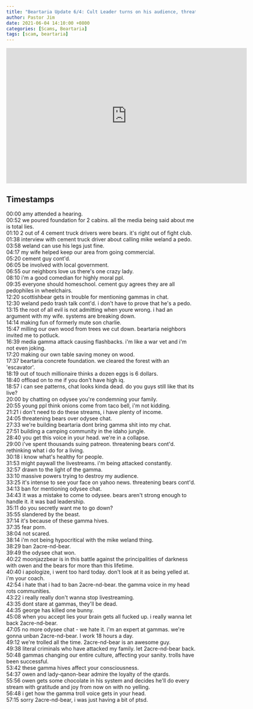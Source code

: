 ```yaml
---
title: "Beartaria Update 6/4: Cult Leader turns on his audience, threatens to quit livestreaming"
author: Pastor Jim
date: 2021-06-04 14:10:00 +0800
categories: [Scams, Beartaria]
tags: [scam, beartaria]
---
```

<iframe width="640" height="360" src="https://www.youtube.com/embed/TPAl19dRUgQ" title="YouTube video player" frameborder="0" allow="accelerometer; autoplay; clipboard-write; encrypted-media; gyroscope; picture-in-picture" allowfullscreen></iframe>

## Timestamps

00:00 amy attended a hearing. <br />
00:52 we poured foundation for 2 cabins. all the media being said about me is total lies.<br />
01:10 2 out of 4 cement truck drivers were bears. it's right out of fight club.<br />
01:38 interview with cement truck driver about calling mike weland a pedo.<br />
03:58 weland can use his legs just fine.<br />
04:17 my wife helped keep our area from going commercial.<br />
05:20 cement guy cont'd. <br />
06:05 be involved with local government. <br />
06:55 our neighbors love us there's one crazy lady.<br />
08:10 i'm a good comedian for highly moral ppl.<br />
09:35 everyone should homeschool. cement guy agrees they are all pedophiles in wheelchairs.<br />
12:20 scottishbear gets in trouble for mentioning gammas in chat.<br />
12:30 weland pedo trash talk cont'd. i don't have to prove that he's a pedo.<br />
13:15 the root of all evil is not admitting when youre wrong. i had an argument with my wife. systems are breaking down.<br />
14:14 making fun of formerly mute son charlie.<br />
15:47 milling our own wood from trees we cut down. beartaria neighbors invited me to potluck. <br />
16:39 media gamma attack causing flashbacks. i'm like a war vet and i'm not even joking.<br />
17:20 making our own table saving money on wood.<br />
17:37 beartaria concrete foundation. we cleared the forest with an 'escavator'.<br />
18:19 out of touch millionaire thinks a dozen eggs is 6 dollars. <br />
18:40 offload on to me if you don't have high iq.<br />
18:57 i can see patterns, chat looks kinda dead. do you guys still like that its live?<br />
20:00 by chatting on odysee you're condemning your family.<br />
20:55 young ppl think onions come from taco bell, i'm not kidding.<br />
21:21 i don't need to do these streams, i have plenty of income.<br />
24:05 threatening bears over odysee chat.<br />
27:33 we're building beartaria dont bring gamma shit into my chat.<br />
27:51 building a camping community in the idaho jungle.<br />
28:40 you get this voice in your head. we're in a collapse.<br />
29:00 i've spent thousands suing patreon. threatening bears cont'd. rethinking what i do for a living.<br />
30:18 i know what's healthy for people.<br />
31:53 might paywall the livestreams. i'm being attacked constantly.<br />
32:57 drawn to the light of the gamma. <br />
33:10 massive powers trying to destroy my audience. <br />
33:25 it's intense to see your face on yahoo news. threatening bears cont'd.<br />
34:13 ban for mentioning odysee chat.<br />
34:43 it was a mistake to come to odysee. bears aren't strong enough to handle it. it was bad leadership.<br />
35:11 do you secretly want me to go down? <br />
35:55 slandered by the beast.<br />
37:14 it's because of these gamma hives.<br />
37:35 fear porn.<br />
38:04 not scared.<br />
38:14 i'm not being hypocritical with the mike weland thing.<br />
38:29 ban 2acre-nd-bear.<br />
39:49 the odysee chat won.<br />
40:22 moonjazzbear is in this battle against the principalities of darkness with owen and the bears for more than this lifetime.<br />
40:40 i apologize, i went too hard today. don't look at it as being yelled at. i'm your coach.<br />
42:54 i hate that i had to ban 2acre-nd-bear. the gamma voice in my head rots communities.<br />
43:22 i really really don't wanna stop livestreaming.<br />
43:35 dont stare at gammas, they'll be dead. <br />
44:35 george has killed one bunny.<br />
45:08 when you accept lies your brain gets all fucked up. i really wanna let back 2acre-nd-bear.<br />
47:05 no more odysee chat - we hate it. i'm an expert at gammas. we're gonna unban 2acre-nd-bear. I work 18 hours a day.<br />
49:12 we're trolled all the time. 2acre-nd-bear is an awesome guy.<br />
49:38 literal criminals who have attacked my family. let 2acre-nd-bear back.<br />
50:48 gammas changing our entire culture, affecting your sanity. trolls have been successful.<br />
53:42 these gamma hives affect your consciousness.<br />
54:37 owen and lady-qanon-bear admire the loyalty of the qtards.<br />
55:56 owen gets some chocolate in his system and decides he'll do every stream with gratitude and joy from now on with no yelling.<br />
56:48 i get how the gamma troll voice gets in your head.<br />
57:15 sorry 2acre-nd-bear, i was just having a bit of ptsd.<br />
